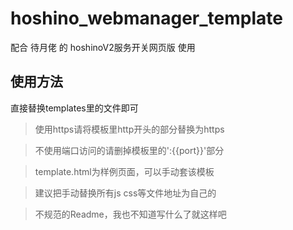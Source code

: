 # hoshino_webmanager_template
配合 待月佬 的 hoshinoV2服务开关网页版 使用

## 使用方法
直接替换templates里的文件即可

>使用https请将模板里http开头的部分替换为https

>不使用端口访问的请删掉模板里的':{{port}}'部分

>template.html为样例页面，可以手动套该模板

>建议把手动替换所有js css等文件地址为自己的

>不规范的Readme，我也不知道写什么了就这样吧
